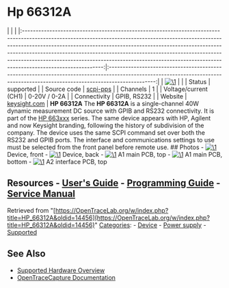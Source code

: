 # Hp 66312A

| | | |:-----------------------------------------------------------------------------------------------------------------------------------------------------------------------------------------------------------------------------------------------------------------------------------------------------------------------------------------------------------------------------------------------------------------------------------:|:-----------------------------------------------------------------------------------------------------------------------------------------------------------------------------:| | [![\1](../../assets/hardware/general/\2)](./File:Agilent-66312a-mugshot.png.html) | | | Status | supported | | Source code | [scpi-pps](http://github.com/OpenTraceLab/?p=OpenTraceCapture.git;a=tree;f=src/hardware/scpi-pps) | | Channels | 1 | | Voltage/current (CH1) | 0-20V / 0-2A | | Connectivity | GPIB, RS232 | | Website | [keysight.com](https://www.keysight.com/en/pd-1000001616%3Aepsg%3Apro-pn-66312A/40-watt-dynamic-measurement-dc-source-20v-2a) | **HP 66312A** The **HP 66312A** is a single-channel 40W dynamic measurement DC source with GPIB and RS232 connectivity. It is part of the [HP 663xxx](https://OpenTraceLab.org/w/index.php?title=HP_663xxx&action=edit&redlink=1 "HP 663xxx \(page does not exist\)") series. The same device appears with HP, Agilent and now Keysight branding, following the history of subdivision of the company. The device uses the same SCPI command set over both the RS232 and GPIB ports. The interface and communications settings to use must be selected from the front panel before remote use. ## Photos \- 
[![\1](../../assets/hardware/general/\2)](./File:Agilent-66312a-front.jpg.html)
Device, front
\- 
[![\1](../../assets/hardware/general/\2)](./File:Agilent-66312a-back.jpg.html)
Device, back
\- 
[![\1](../../assets/hardware/general/\2)](./File:HP-66312A-A1-PCB-TOP.jpg.html)
A1 main PCB, top
\- 
[![\1](../../assets/hardware/general/\2)](./File:HP-66312A-A1-PCB-BOTTOM.jpg.html)
A1 main PCB, bottom
\- 
[![\1](../../assets/hardware/general/\2)](./File:HP-66312A-A2-PCB-TOP.jpg.html)
A2 interface PCB, top
## Resources \- [User's Guide](https://literature.cdn.keysight.com/litweb/pdf/5962-8194.pdf) \- [Programming Guide](https://literature.cdn.keysight.com/litweb/pdf/5962-8198.pdf) \- [Service Manual](https://literature.cdn.keysight.com/litweb/pdf/5962-0874.pdf)
Retrieved from "[https://OpenTraceLab.org/w/index.php?title=HP_66312A&oldid=14456](https://OpenTraceLab.org/w/index.php?title=HP_66312A&oldid=14456)" 
[Categories](specialcategories-specialcategories.md): \- [Device](./Category:Device.html "Category:Device") \- [Power supply](./Category:Power_supply.html "Category:Power supply") \- [Supported](./Category:Supported.html "Category:Supported")

## See Also
- [Supported Hardware Overview](../supported-hardware.md)
- [OpenTraceCapture Documentation](../../opentracecapture/overview.md)
